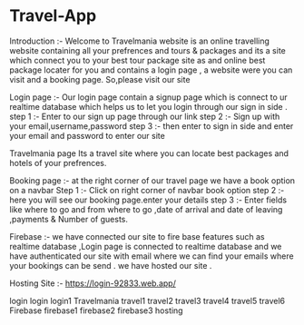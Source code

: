 # Travel-App
Introduction :- Welcome to Travelmania website is an online travelling website containing all your prefrences and tours & packages and its a site which connect you to your best tour package site as and online best package locater for you and contains a login page , a website were you can visit and a booking page. So,please visit our site

Login page :- Our login page contain a signup page which is connect to ur realtime database which helps us to let you login through our sign in side . step 1 :- Enter to our sign up page through our link step 2 :- Sign up with your email,username,password step 3 :- then enter to sign in side and enter your email and password to enter our site

Travelmania page Its a travel site where you can locate best packages and hotels of your prefrences.

Booking page :- at the right corner of our travel page we have a book option on a navbar Step 1 :- Click on right corner of navbar book option step 2 :- here you will see our booking page.enter your details step 3 :- Enter fields like where to go and from where to go ,date of arrival and date of leaving ,payments & Number of guests.

Firebase :- we have connected our site to fire base features such as realtime database ,Login page is connected to realtime database and we have authenticated our site with email where we can find your emails where your bookings can be send . we have hosted our site .

Hosting Site :- https://login-92833.web.app/

login login login1 Travelmania travel1 travel2 travel3 travel4 travel5 travel6 Firebase firebase1 firebase2 firebase3 hosting
